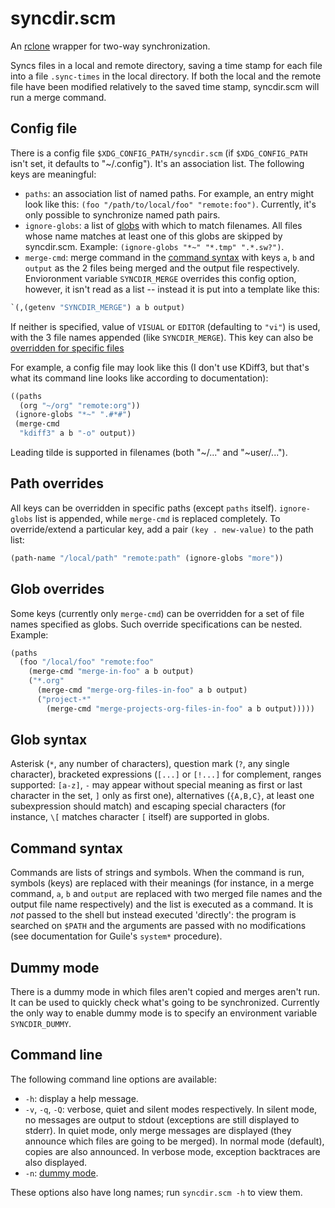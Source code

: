 # syncdir.scm

An [rclone][rclone] wrapper for two-way synchronization.

Syncs files in a local and remote directory, saving a time stamp for
each file into a file `.sync-times` in the local directory. If both
the local and the remote file have been modified relatively to the
saved time stamp, syncdir.scm will run a merge command.

## Config file

There is a config file `$XDG_CONFIG_PATH/syncdir.scm` (if
`$XDG_CONFIG_PATH` isn't set, it defaults to "~/.config"). It's an
association list. The following keys are meaningful:
- `paths`: an association list of named paths. For example, an entry
  might look like this: `(foo "/path/to/local/foo" "remote:foo")`.
  Currently, it's only possible to synchronize named path pairs.
- `ignore-globs`: a list of [globs](#glob-syntax) with which to match
  filenames. All files whose name matches at least one of this globs
  are skipped by syncdir.scm. Example:
  `(ignore-globs "*~" "*.tmp" ".*.sw?")`.
- `merge-cmd`: merge command in the [command syntax](#command-syntax)
  with keys `a`, `b` and `output` as the 2 files being merged and the
  output file respectively. Envioronment variable `SYNCDIR_MERGE`
  overrides this config option, however, it isn't read as a list --
  instead it is put into a template like this:
```scheme
`(,(getenv "SYNCDIR_MERGE") a b output)
```
  If neither is specified, value of `VISUAL` or `EDITOR` (defaulting
  to `"vi"`) is used, with the 3 file names appended (like
  `SYNCDIR_MERGE`). This key can also be [overridden for specific
  files](#glob-overrides)

For example, a config file may look like this (I don't use KDiff3, but
that's what its command line looks like according to documentation):
```scheme
((paths
  (org "~/org" "remote:org"))
 (ignore-globs "*~" ".#*#")
 (merge-cmd
  "kdiff3" a b "-o" output))
```

Leading tilde is supported in filenames (both "~/..." and
"~user/...").

## Path overrides

All keys can be overridden in specific paths (except `paths` itself).
`ignore-globs` list is appended, while `merge-cmd` is replaced
completely. To override/extend a particular key, add a pair `(key .
new-value)` to the path list:
```scheme
(path-name "/local/path" "remote:path" (ignore-globs "more"))
```

## Glob overrides

Some keys (currently only `merge-cmd`) can be overridden for a set of
file names specified as globs. Such override specifications can be
nested. Example:
```scheme
(paths
  (foo "/local/foo" "remote:foo"
    (merge-cmd "merge-in-foo" a b output)
    ("*.org"
      (merge-cmd "merge-org-files-in-foo" a b output)
      ("project-*"
        (merge-cmd "merge-projects-org-files-in-foo" a b output)))))
```

## Glob syntax

Asterisk (`*`, any number of characters), question mark (`?`, any
single character), bracketed expressions (`[...]` or `[!...]` for
complement, ranges supported: `[a-z]`, `-` may appear without special
meaning as first or last character in the set, `]` only as first one),
alternatives (`{A,B,C}`, at least one subexpression should match) and
escaping special characters (for instance, `\[` matches character `[`
itself) are supported in globs.

## Command syntax

Commands are lists of strings and symbols. When the command is run,
symbols (keys) are replaced with their meanings (for instance, in a
merge command, `a`, `b` and `output` are replaced with two merged file
names and the output file name respectively) and the list is executed
as a command. It is *not* passed to the shell but instead executed
'directly': the program is searched on `$PATH` and the arguments are
passed with no modifications (see documentation for Guile's `system*`
procedure).

## Dummy mode

There is a dummy mode in which files aren't copied and merges aren't
run. It can be used to quickly check what's going to be synchronized.
Currently the only way to enable dummy mode is to specify an
environment variable `SYNCDIR_DUMMY`.

## Command line

The following command line options are available:
- `-h`: display a help message.
- `-v`, `-q`, `-Q`: verbose, quiet and silent modes respectively. In
  silent mode, no messages are output to stdout (exceptions are still
  displayed to stderr). In quiet mode, only merge messages are
  displayed (they announce which files are going to be merged). In
  normal mode (default), copies are also announced. In verbose mode,
  exception backtraces are also displayed.
- `-n`: [dummy mode](#dummy-mode).

These options also have long names; run `syncdir.scm -h` to view them.

[rclone]: https://rclone.org/
